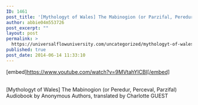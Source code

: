 ```yaml
---
ID: 1461
post_title: '[Mythologyt of Wales] The Mabinogion (or Parzifal, Peredur, Perceval)'
author: abbie04m553726
post_excerpt: ""
layout: post
permalink: >
  https://universalflowuniversity.com/uncategorized/mythologyt-of-wales-the-mabinogion-or-parzifal-peredur-perceval-2/
published: true
post_date: 2014-06-14 11:33:10
---
```

[embed]https://www.youtube.com/watch?v=9MVtahYlCBI[/embed]</br></br>
<p>[Mythologyt of Wales] The Mabinogion (or Peredur, Perceval, Parzifal) Audiobook by Anonymous Authors, translated by Charlotte GUEST</p>